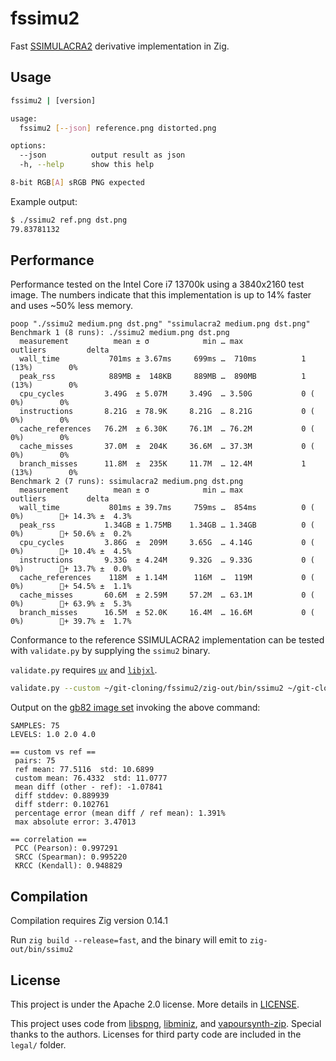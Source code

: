 # fssimu2

Fast [SSIMULACRA2](https://github.com/cloudinary/ssimulacra2/tree/main) derivative implementation in Zig.

## Usage

```sh
fssimu2 | [version]

usage:
  fssimu2 [--json] reference.png distorted.png

options:
  --json          output result as json
  -h, --help      show this help

8-bit RGB[A] sRGB PNG expected
```

Example output:
```sh
$ ./ssimu2 ref.png dst.png
79.83781132
```

## Performance

Performance tested on the Intel Core i7 13700k using a 3840x2160 test image. The numbers indicate that this implementation is up to 14% faster and uses ~50% less memory.

```
poop "./ssimu2 medium.png dst.png" "ssimulacra2 medium.png dst.png"
Benchmark 1 (8 runs): ./ssimu2 medium.png dst.png
  measurement          mean ± σ            min … max           outliers         delta
  wall_time           701ms ± 3.67ms     699ms …  710ms          1 (13%)        0%
  peak_rss            889MB ±  148KB     889MB …  890MB          1 (13%)        0%
  cpu_cycles         3.49G  ± 5.07M     3.49G  … 3.50G           0 ( 0%)        0%
  instructions       8.21G  ± 78.9K     8.21G  … 8.21G           0 ( 0%)        0%
  cache_references   76.2M  ± 6.30K     76.1M  … 76.2M           0 ( 0%)        0%
  cache_misses       37.0M  ±  204K     36.6M  … 37.3M           0 ( 0%)        0%
  branch_misses      11.8M  ±  235K     11.7M  … 12.4M           1 (13%)        0%
Benchmark 2 (7 runs): ssimulacra2 medium.png dst.png
  measurement          mean ± σ            min … max           outliers         delta
  wall_time           801ms ± 39.7ms     759ms …  854ms          0 ( 0%)        💩+ 14.3% ±  4.3%
  peak_rss           1.34GB ± 1.75MB    1.34GB … 1.34GB          0 ( 0%)        💩+ 50.6% ±  0.2%
  cpu_cycles         3.86G  ±  209M     3.65G  … 4.14G           0 ( 0%)        💩+ 10.4% ±  4.5%
  instructions       9.33G  ± 4.24M     9.32G  … 9.33G           0 ( 0%)        💩+ 13.7% ±  0.0%
  cache_references    118M  ± 1.14M      116M  …  119M           0 ( 0%)        💩+ 54.5% ±  1.1%
  cache_misses       60.6M  ± 2.59M     57.2M  … 63.1M           0 ( 0%)        💩+ 63.9% ±  5.3%
  branch_misses      16.5M  ± 52.0K     16.4M  … 16.6M           0 ( 0%)        💩+ 39.7% ±  1.7%
```

Conformance to the reference SSIMULACRA2 implementation can be tested with `validate.py` by supplying the `ssimu2` binary.

`validate.py` requires [`uv`](https://docs.astral.sh/uv/) and [`libjxl`](https://github.com/libjxl/libjxl).

```sh
validate.py --custom ~/git-cloning/fssimu2/zig-out/bin/ssimu2 ~/git-cloning/gb82-image-set/png/*
```

Output on the [gb82 image set](https://github.com/gianni-rosato/gb82-image-set) invoking the above command:
```
SAMPLES: 75
LEVELS: 1.0 2.0 4.0

== custom vs ref ==
 pairs: 75
 ref mean: 77.5116  std: 10.6899
 custom mean: 76.4332  std: 11.0777
 mean diff (other - ref): -1.07841
 diff stddev: 0.889939
 diff stderr: 0.102761
 percentage error (mean diff / ref mean): 1.391%
 max absolute error: 3.47013

== correlation ==
 PCC (Pearson): 0.997291
 SRCC (Spearman): 0.995220
 KRCC (Kendall): 0.948829
```

## Compilation

Compilation requires Zig version 0.14.1

Run `zig build --release=fast`, and the binary will emit to `zig-out/bin/ssimu2`

## License

This project is under the Apache 2.0 license. More details in [LICENSE](./LICENSE).

This project uses code from [libspng](https://libspng.org), [libminiz](https://github.com/richgel999/miniz), and [vapoursynth-zip](https://github.com/dnjulek/vapoursynth-zip). Special thanks to the authors. Licenses for third party code are included in the `legal/` folder.
